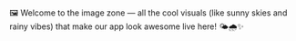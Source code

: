 🖼️ Welcome to the image zone — all the cool visuals (like sunny skies and rainy vibes) that make our app look awesome live here! 🌤️🌧️✨
